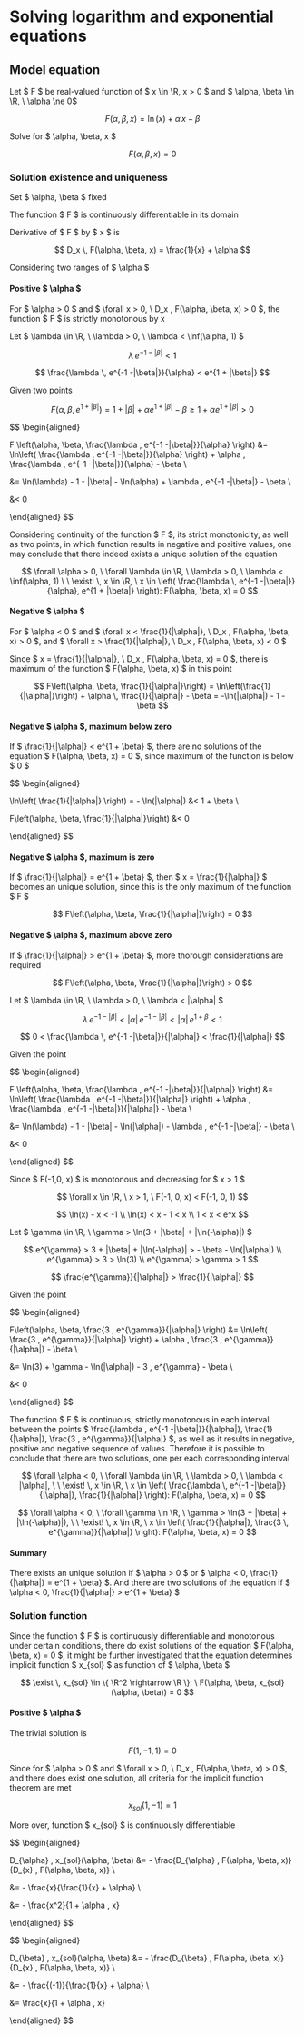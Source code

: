 # Solving logarithm and exponential equations

## Model equation

Let $ F $ be real-valued function of $ x \in \R, x > 0 $ and $ \alpha, \beta \in \R, \ \alpha \ne 0$

$$ F(\alpha, \beta, x) = \ln(x) + \alpha \, x - \beta $$

Solve for $ \alpha, \beta, x $

$$ F(\alpha, \beta, x) = 0 $$

### Solution existence and uniqueness

Set $ \alpha, \beta $ fixed

The function $ F $ is continuously differentiable in its domain

Derivative of $ F $ by $ x $ is

$$ D_x \, F(\alpha, \beta, x) = \frac{1}{x} + \alpha $$

Considering two ranges of $ \alpha $

#### Positive $ \alpha $

For $ \alpha > 0 $ and $ \forall x > 0, \ D_x \, F(\alpha, \beta, x) > 0 $, the function $ F $ is strictly monotonous by x

Let $ \lambda \in \R, \ \lambda > 0, \ \lambda < \inf(\alpha, 1) $

$$ \lambda \, e^{-1 -|\beta|} < 1 $$

$$ \frac{\lambda \, e^{-1 -|\beta|}}{\alpha} < e^{1 + |\beta|} $$

Given two points

$$ F(\alpha, \beta, e^{1 + |\beta|}) = 1 + |\beta| + \alpha e^{1 + |\beta|} - \beta \ge 1 + \alpha e^{1 + |\beta|} > 0 $$

$$
\begin{aligned}

F \left(\alpha, \beta,  \frac{\lambda \, e^{-1 -|\beta|}}{\alpha} \right) &= \ln\left( \frac{\lambda \, e^{-1 -|\beta|}}{\alpha} \right) + \alpha \, \frac{\lambda \, e^{-1 -|\beta|}}{\alpha} - \beta \\

&= \ln(\lambda) - 1 - |\beta| - \ln(\alpha) + \lambda \, e^{-1 -|\beta|} - \beta \\

&< 0

\end{aligned}
$$

Considering continuity of the function $ F $, its strict monotonicity, as well as two points, in which function results in negative and positive values, one may conclude that there indeed exists a unique solution of the equation

$$ \forall \alpha > 0, \ \forall \lambda \in \R, \ \lambda > 0, \ \lambda < \inf(\alpha, 1) \ \ \exist! \, x \in \R, \ x \in \left( \frac{\lambda \, e^{-1 -|\beta|}}{\alpha}, e^{1 + |\beta|} \right): F(\alpha, \beta, x) = 0 $$

#### Negative $ \alpha $

For $ \alpha < 0 $ and $ \forall x < \frac{1}{|\alpha|}, \ D_x \, F(\alpha, \beta, x) > 0 $, and $ \forall x > \frac{1}{|\alpha|}, \ D_x \, F(\alpha, \beta, x) < 0 $

Since $ x = \frac{1}{|\alpha|}, \ D_x \, F(\alpha, \beta, x) = 0 $, there is maximum of the function $ F(\alpha, \beta, x) $ in this point

$$ F\left(\alpha, \beta, \frac{1}{|\alpha|}\right) = \ln\left(\frac{1}{|\alpha|}\right) + \alpha \, \frac{1}{|\alpha|} - \beta = -\ln(|\alpha|) - 1 - \beta $$

#### Negative $ \alpha $, maximum below zero

If $ \frac{1}{|\alpha|} < e^{1 + \beta} $, there are no solutions of the equation $ F(\alpha, \beta, x) = 0 $, since maximum of the function is below $ 0 $

$$
\begin{aligned}

\ln\left( \frac{1}{|\alpha|} \right) = - \ln(|\alpha|) &< 1 + \beta \\

F\left(\alpha, \beta, \frac{1}{|\alpha|}\right) &< 0

\end{aligned}
$$

#### Negative $ \alpha $, maximum is zero

If $ \frac{1}{|\alpha|} = e^{1 + \beta} $, then $ x = \frac{1}{|\alpha|} $ becomes an unique solution, since this is the only maximum of the function $ F $

$$ F\left(\alpha, \beta, \frac{1}{|\alpha|}\right) = 0 $$

#### Negative $ \alpha $, maximum above zero

If $ \frac{1}{|\alpha|} > e^{1 + \beta} $, more thorough considerations are required

$$ F\left(\alpha, \beta, \frac{1}{|\alpha|}\right) > 0 $$

Let $ \lambda \in \R, \ \lambda > 0, \ \lambda < |\alpha| $

$$ \lambda \, e^{-1 -|\beta|} < |\alpha| \, e^{-1 -|\beta|} < |\alpha| \, e^{1 + \beta} < 1 $$

$$ 0 < \frac{\lambda \, e^{-1 -|\beta|}}{|\alpha|} < \frac{1}{|\alpha|} $$

Given the point

$$
\begin{aligned}

F \left(\alpha, \beta,  \frac{\lambda \, e^{-1 -|\beta|}}{|\alpha|} \right) &= \ln\left( \frac{\lambda \, e^{-1 -|\beta|}}{|\alpha|} \right) + \alpha \, \frac{\lambda \, e^{-1 -|\beta|}}{|\alpha|} - \beta \\

&= \ln(\lambda) - 1 - |\beta| - \ln(|\alpha|) - \lambda \, e^{-1 -|\beta|} - \beta \\

&< 0

\end{aligned}
$$

Since $ F(-1,0, x) $ is monotonous and decreasing for $ x > 1 $

$$ \forall x \in \R, \ x > 1, \ F(-1, 0, x) < F(-1, 0, 1) $$

$$
\ln(x) - x < -1 \\
\ln(x) < x - 1 < x \\
1 < x < e^x
$$

Let $ \gamma \in \R, \ \gamma > \ln(3 + |\beta| + |\ln(-\alpha)|) $

$$
e^{\gamma} > 3 + |\beta| + |\ln(-\alpha)| > - \beta - \ln(|\alpha|) \\
e^{\gamma} > 3 > \ln(3) \\
e^{\gamma} > \gamma > 1
$$

$$ \frac{e^{\gamma}}{|\alpha|} > \frac{1}{|\alpha|} $$

Given the point

$$
\begin{aligned}

F\left(\alpha, \beta,  \frac{3 \, e^{\gamma}}{|\alpha|} \right) &= \ln\left( \frac{3 \, e^{\gamma}}{|\alpha|} \right) + \alpha \, \frac{3 \, e^{\gamma}}{|\alpha|} - \beta \\

&= \ln(3) + \gamma - \ln(|\alpha|) - 3 \, e^{\gamma} - \beta \\

&< 0

\end{aligned}
$$

The function $ F $ is continuous, strictly monotonous in each interval between the points $ \frac{\lambda \, e^{-1 -|\beta|}}{|\alpha|}, \frac{1}{|\alpha|}, \frac{3 \, e^{\gamma}}{|\alpha|} $, as well as it results in negative, positive and negative sequence of values. Therefore it is possible to conclude that there are two solutions, one per each corresponding interval

$$ \forall \alpha < 0, \ \forall \lambda \in \R, \ \lambda > 0, \ \lambda < |\alpha|, \ \ \exist! \, x \in \R, \ x \in \left( \frac{\lambda \, e^{-1 -|\beta|}}{|\alpha|}, \frac{1}{|\alpha|} \right): F(\alpha, \beta, x) = 0 $$

$$ \forall \alpha < 0, \ \forall \gamma \in \R, \ \gamma > \ln(3 + |\beta| + |\ln(-\alpha)|), \ \ \exist! \, x \in \R, \ x \in \left( \frac{1}{|\alpha|}, \frac{3 \, e^{\gamma}}{|\alpha|} \right): F(\alpha, \beta, x) = 0 $$


#### Summary

There exists an unique solution if $ \alpha > 0 $ or $ \alpha < 0, \frac{1}{|\alpha|} = e^{1 + \beta} $. And there are two solutions of the equation if $ \alpha < 0, \frac{1}{|\alpha|} > e^{1 + \beta} $

### Solution function

Since the function $ F $ is continuously differentiable and monotonous under certain conditions, there do exist solutions of the equation $ F(\alpha, \beta, x) = 0 $, it might be further investigated that the equation determines implicit function $ x_{sol} $ as function of $ \alpha, \beta $

$$ \exist \, x_{sol} \in \{ \R^2 \rightarrow \R \}: \ F(\alpha, \beta, x_{sol}(\alpha, \beta)) = 0 $$

#### Positive $ \alpha $

The trivial solution is

$$ F(1, -1, 1) = 0 $$

Since for $ \alpha > 0 $ and $ \forall x > 0, \ D_x \, F(\alpha, \beta, x) > 0 $, and there does exist one solution, all criteria for the implicit function theorem are met

$$ x_{sol}(1, -1) = 1 $$

More over, function $ x_{sol} $ is continuously differentiable

$$
\begin{aligned}

D_{\alpha} \, x_{sol}(\alpha, \beta) &= - \frac{D_{\alpha} \, F(\alpha, \beta, x)}{D_{x} \, F(\alpha, \beta, x)} \\

&= - \frac{x}{\frac{1}{x} + \alpha} \\

&= - \frac{x^2}{1 + \alpha \, x}

\end{aligned}
$$

$$
\begin{aligned}

D_{\beta} \, x_{sol}(\alpha, \beta) &= - \frac{D_{\beta} \, F(\alpha, \beta, x)}{D_{x} \, F(\alpha, \beta, x)} \\

&= - \frac{(-1)}{\frac{1}{x} + \alpha} \\

&= \frac{x}{1 + \alpha \, x}

\end{aligned}
$$
